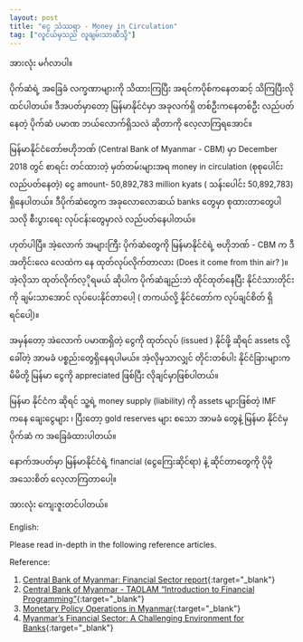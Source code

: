 ```yaml
---
layout: post
title: "ငွေ သံဿရာ - Money in Circulation"
tag: ["လူငယ်မှသည် လူချမ်းသာဆီသို့"]
---
```


အားလုံး မင်္ဂလာပါ။

ပိုက်ဆံရဲ့ အခြေခံ လက္ခဏာများကို သိထားကြပြီး အရင်ကပိုစ်ကနေတဆင့် သိကြပြီးလို ထင်ပါတယ်။ ဒီအပတ်မှာတော့ မြန်မာနိုင်ငံမှာ အခုလက်ရှိ တစ်ဦးကနေတစ်ဦး လည်ပတ်နေတဲ့ ပိုက်ဆံ ပမာဏ ဘယ်လောက်ရှိသလဲ ဆိုတာကို လေ့လာကြရအောင်။

မြန်မာနိုင်ငံတော်ဗဟိုဘဏ် (Central Bank of Myanmar - CBM) မှာ December 2018 တွင် စာရင်း တင်ထားတဲ့ မှတ်တမ်းများအရ money in circulation (စုစုပေါင်း လည်ပတ်နေတဲ့) ငွေ amount- 50,892,783 million kyats ( သန်းပေါင်း 50,892,783) ရှိနေပါတယ်။ ဒီပိုက်ဆံတွေက အခုလောလောဆယ် banks တွေမှာ စုထားတာတွေပါသလို စီးပွားရေး လုပ်ငန်းတွေမှာလဲ လည်ပတ်နေပါတယ်။

<!-- more -->

ဟုတ်ပါပြီ။ အဲ့လောက် အများကြီး ပိုက်ဆံတွေကို မြန်မာနိုင်ငံရဲ့ ဗဟိုဘဏ် - CBM က ဒီအတိုင်းလေ လေထဲက နေ ထုတ်လုပ်လိုက်တာလား (Does it come from thin air? )။ အဲ့လိုသာ ထုတ်လိုက်လ့ိုရမယ် ဆိုပါက ပိုက်ဆံချည်းဘဲ ထိုင်ထုတ်နေပြီး နိုင်ငံသားတိုင်းကို ချမ်းသာအောင် လုပ်ပေးနိုင်တာပေါ့ ( တကယ်လို့ နိုင်ငံတော်က လုပ်ချင်စိတ် ရှိရင်ပေါ့)။

အမှန်တော့ အဲလောက် ပမာဏရှိတဲ့ ငွေကို ထုတ်လုပ် (issued ) နိုင်ဖို့ ဆိုရင် assets လို့ခေါ်တဲ့ အာမခံ ပစ္စည်းတွေရှိနေရပါမယ်။ အဲ့လိုမှသာလျှင် တိုင်းတစ်ပါး နိုင်ငံခြားများက မိမိတို့ မြန်မာ ငွေကို appreciated ဖြစ်ပြီး လိုချင်မှာဖြစ်ပါတယ်။

မြန်မာ နိုင်ငံက ဆိုရင် သူ့ရဲ့ money supply (liability) ကို assets များဖြစ်တဲ့ IMF ကနေ ချေးငွေများ ၊ ပြီးတော့ gold reserves များ စသော အာမခံ တွေနဲ့ မြန်မာ နိုင်ငံမှ ပိုက်ဆံ က အခြေခံထားပါတယ်။

နောက်အပတ်မှာ မြန်မာနိုင်ငံရဲ့ financial (ငွေကြေးဆိုင်ရာ) နဲ့ ဆိုင်တာတွေကို ပိုမို အသေးစိတ် လေ့လာကြတာပေါ့။

အားလုံး ကျေးဇူးတင်ပါတယ်။

English:

Please read in-depth in the following reference articles.

Reference:

1. [Central Bank of Myanmar: Financial Sector report](https://www.csostat.gov.mm/eGDDS/CBM_Financial_Sector.pdf){:target="_blank"}
2. [Central Bank of Myanmar - TAOLAM “Introduction to Financial Programming”](https://www.imf.org/external/region/tlm/rr/pdf/monetarystatistics.pdf){:target="_blank"}
3. [Monetary Policy Operations in Myanmar](https://www.imf.org/external/region/tlm/rr/pdf/Dec06.pdf){:target="_blank"}
4. [Myanmar’s Financial Sector: A Challenging Environment for Banks](https://www.giz.de/en/downloads/giz2016-en-Banking_Report.pdf){:target="_blank"}
